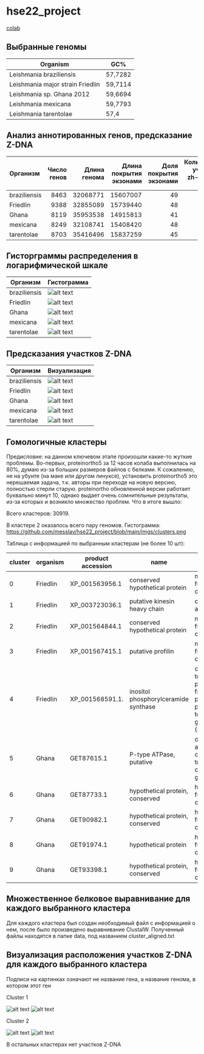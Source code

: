# hse22_project

[colab](https://colab.research.google.com/drive/1PpAogbwOd69RhA8lv2XTInbBlvVAOV-9?usp=sharing)

## Выбранные геномы

| Organism | GC% |
| ----------- | ----------- |
| Leishmania braziliensis | 57,7282 |
| Leishmania major strain Friedlin | 59,7114 |
| Leishmania sp. Ghana 2012 | 59,6694 |
| Leishmania mexicana | 59,7793 |
| Leishmania tarentolae | 57,4 |

## Анализ аннотированных генов, предсказание Z-DNA
| Организм           |   Число генов |   Длина генома |   Длина покрытия экзонами |   Доля покрытия экзонами |   Количество участков zh-score > 500 |   Общая длина участков |   Количество предсказанных Z-DNA |
|:-------------|--------------:|---------------:|--------------------------:|-------------------------:|-------------------------------------:|-----------------------:|---------------------------------:|
| braziliensis |          8463 |       32068771 |                  15607007 |                       49 |                                 5110 |                  55226 |                           231164 |
| Friedlin     |          9388 |       32855089 |                  15739440 |                       48 |                                 8659 |                  94344 |                           268986 |
| Ghana        |          8119 |       35953538 |                  14915813 |                       41 |                                 8503 |                  91738 |                           295535 |
| mexicana     |          8249 |       32108741 |                  15408420 |                       48 |                                 8416 |                  91030 |                           273291 |
| tarentolae   |          8703 |       35416496 |                  15837259 |                       45 |                                 9224 |                 101250 |                           296165 |

## Гисторграммы распределения в логарифмической шкале

| Организм | Гистограмма |
| -------- | ----------- |
| braziliensis | ![alt text](https://github.com/messlav/hse22_project/blob/main/imgs/gist2_braziliensis.png) |
| Friedlin | ![alt text](https://github.com/messlav/hse22_project/blob/main/imgs/gist2_friedlin.png) |
| Ghana | ![alt text](https://github.com/messlav/hse22_project/blob/main/imgs/gist2_ghana.png) | 
| mexicana | ![alt text](https://github.com/messlav/hse22_project/blob/main/imgs/gist2_mexicana.png) | 
| tarentolae | ![alt text](https://github.com/messlav/hse22_project/blob/main/imgs/gist2_tarentolae.png) |

## Предсказания участков Z-DNA

| Организм | Визуализация |
| -------- | ----------- |
| braziliensis | ![alt text](https://github.com/messlav/hse22_project/blob/main/imgs/inter_braz.png) |
| Friedlin | ![alt text](https://github.com/messlav/hse22_project/blob/main/imgs/inter_fried.png) |
| Ghana | ![alt text](https://github.com/messlav/hse22_project/blob/main/imgs/inter_ghana.png) | 
| mexicana | ![alt text](https://github.com/messlav/hse22_project/blob/main/imgs/inter_mexicana.png) | 
| tarentolae | ![alt text](https://github.com/messlav/hse22_project/blob/main/imgs/inter_taren.png) |

## Гомологичные кластеры
Предисловие: на данном ключевом этапе произошли какие-то жуткие проблемы. Во-первых, proteinortho5 за 12 часов колаба выполнилась на 80%, думаю из-за больших размеров файлов с белками. К сожалению, не на убунте (на маке или другом линуксе), установить proteinortho5 это нерешаемая задача, т.к. авторы при переходе на новую версию, полностью стерли старую. proteinortho обновленной версии работает буквально минут 10, однако выдает очень сомнительные результаты, из-за которых и возникло множество проблем. Что в итоге вышло:

Всего кластеров: 30919.

В кластере 2 оказалось всего пару геномов. Гистограмма: https://github.com/messlav/hse22_project/blob/main/imgs/clusters.png

Таблица с информацией по выбранным кластерам (не более 10 шт):

| cluster | organism | product accession | name                                 | fucntion                      |
| ------- | ---------| ------------------| ------------------------------------ | ----------------------------- |
| 0       | Friedlin | XP_001563956.1    | conserved hypothetical protein       | not been functionally characterized | 
| 1       | Friedlin | XP_003723036.1	   | putative kinesin heavy chain         | controls neuronal activity |
| 2       | Friedlin | XP_001564844.1    | conserved hypothetical protein       | not been functionally characterized |
| 3       | Friedlin | XP_001567415.1	   | putative profilin                    | not been functionally characterized |
| 4       | Friedlin | XP_001568591.1.   | inositol phosphorylceramide synthase | catalyses the transfer of phosphorylinositol from the phosphoglycerolipid phosphatidylinositol to the C-1 hydroxyl group of (phyto)ceramide |
| 5       | Ghana    | GET87615.1        | P-type ATPase, putative              | drive the uptake and/or efflux of cations against tremendous concentration gradients |
| 6       | Ghana    | GET87733.1        | hypothetical protein, conserved      | have not been functionally characterized |
| 7       | Ghana    | GET90982.1        | hypothetical protein, conserved      | have not been functionally characterized |
| 8       | Ghana    | GET91974.1        | hypothetical protein                 | have not been functionally characterized |
| 9       | Ghana    | GET93398.1        | hypothetical protein, conserved      | have not been functionally characterized |

## Множественное белковое выравнивание для каждого выбранного кластера

Для каждого кластера был создан необходимый файл с информацией о нем, после было произведено выравнивание ClustalW. Полученный файлы находятся в папке data, под названием cluster_aligned.txt

## Визуализация расположения участков Z-DNA для каждого выбранного кластера

Подписи на картинках означают не название гена, а название генома, в котором этот ген

Cluster 1

![alt text](https://github.com/messlav/hse22_project/blob/main/imgs/clust_zdna1.png)
![alt text](https://github.com/messlav/hse22_project/blob/main/imgs/clust_zdna2.png)

Cluster 2

![alt text](https://github.com/messlav/hse22_project/blob/main/imgs/clust_zdna3.png)
![alt text](https://github.com/messlav/hse22_project/blob/main/imgs/clust_zdna4.png)

В остальных кластерах нет участков Z-DNA
